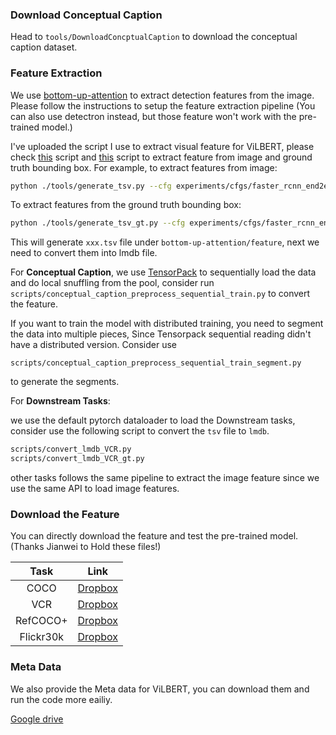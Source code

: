 ### Download Conceptual Caption
Head to `tools/DownloadConcptualCaption` to download the conceptual caption dataset. 

### Feature Extraction
We use [bottom-up-attention](https://github.com/jiasenlu/bottom-up-attention) to extract detection features from the image. Please follow the instructions to setup the feature extraction pipeline (You can also use detectron instead, but those feature won't work with the pre-trained model.)

I've uploaded the script I use to extract visual feature for ViLBERT, please check [this](https://github.com/jiasenlu/bottom-up-attention/blob/master/tools/generate_tsv.py) script and [this](https://github.com/jiasenlu/bottom-up-attention/blob/master/tools/generate_tsv_gt.py) script to extract feature from image and ground truth bounding box. For example, to extract features from image: 

```bash
python ./tools/generate_tsv.py --cfg experiments/cfgs/faster_rcnn_end2end_resnet.yml --def models/vg/ResNet-101/faster_rcnn_end2end_final/test.prototxt --out feature/VCR/VCR_resnet101_faster_rcnn_genome.tsv --net data/faster_rcnn_models/resnet101_faster_rcnn_final.caffemodel --total_group 1 --group_id 0 --split VCR
```

To extract features from the ground truth bounding box:

``` bash
python ./tools/generate_tsv_gt.py --cfg experiments/cfgs/faster_rcnn_end2end_resnet.yml --def models/vg/ResNet-101/faster_rcnn_end2end_final/test_gt.prototxt --out feature/VCR/VCR_gt_resnet101_faster_rcnn_genome.tsv --net data/faster_rcnn_models/resnet101_faster_rcnn_final.caffemodel --total_group 1 --group_id 0 --split VCR_gt
```

This will generate `xxx.tsv` file under `bottom-up-attention/feature`, next we need to convert them into lmdb file. 

For **Conceptual Caption**, we use [TensorPack](https://github.com/tensorpack/tensorpack) to sequentially load the data and do local snuffling from the pool, consider run 
```scripts/conceptual_caption_preprocess_sequential_train.py```
to convert the feature.  

If you want to train the model with distributed training, you need to segment the data into multiple pieces, Since Tensorpack sequential reading didn't have a distributed version. Consider use 

```
scripts/conceptual_caption_preprocess_sequential_train_segment.py
```

to generate the segments. 

For **Downstream Tasks**:

we use the default pytorch dataloader to load the Downstream tasks, consider use the following script to convert the `tsv` file to `lmdb`. 

```bash
scripts/convert_lmdb_VCR.py
scripts/convert_lmdb_VCR_gt.py
```

other tasks follows the same pipeline to extract the image feature since we use the same API to load image features. 

### Download the Feature

You can directly download the feature and test the pre-trained model. (Thanks Jianwei to Hold these files!)

|Task    |                             Link                             |
| :-------------: | :----------------------------------------------------------: |
|       COCO       |  [Dropbox](https://www.dropbox.com/sh/09182lupkagw1ov/AACShSEVClAh6CzbhyIKxmtga?dl=0)|
|       VCR       | [Dropbox](https://www.dropbox.com/sh/9pgxc3njd3iq03o/AADXgnT1HmEdrds7aujTncBGa?dl=0) |
|    RefCOCO+     | [Dropbox](https://www.dropbox.com/sh/4jqadcfkai68yoe/AADHI6dKviFcraeCMdjiaDENa?dl=0)|
| Flickr30k | [Dropbox](https://www.dropbox.com/sh/qqk1xlhkqjyek8q/AAADni5hVBV2PAC8R_13xpIja?dl=0)|


### Meta Data
We also provide the Meta data for ViLBERT, you can download them and run the code more eailiy. 

[Google drive](https://drive.google.com/drive/folders/1o7sCLl1_PKCoaGvigCr_uGuBg6koOJm8?usp=sharing)